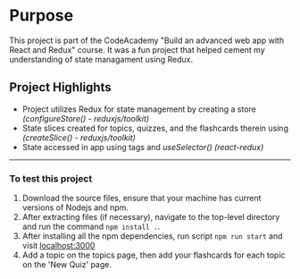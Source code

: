 # Purpose
This project is part of the CodeAcademy "Build an advanced web app with React and Redux" course. It was a fun project that helped cement my understanding of state managament using Redux. 


## Project Highlights
- Project utilizes Redux for state management by creating a store *(configureStore() - reduxjs/toolkit)*
- State slices created for topics, quizzes, and the flashcards therein using *(createSlice() - reduxjs/toolkit)*
- State accessed in app using <Provider> tags and *useSelector()* *(react-redux)*
---
### To test this project
1. Download the source files, ensure that your machine has current versions of Nodejs and npm.
2. After extracting files (if necessary), navigate to the top-level directory and run the command `npm install .`.
3. After installing all the npm dependencies, run script `npm run start` and visit [localhost:3000](127.0.1:3000)
4. Add a topic on the topics page, then add your flashcards for each topic on the 'New Quiz' page. 
